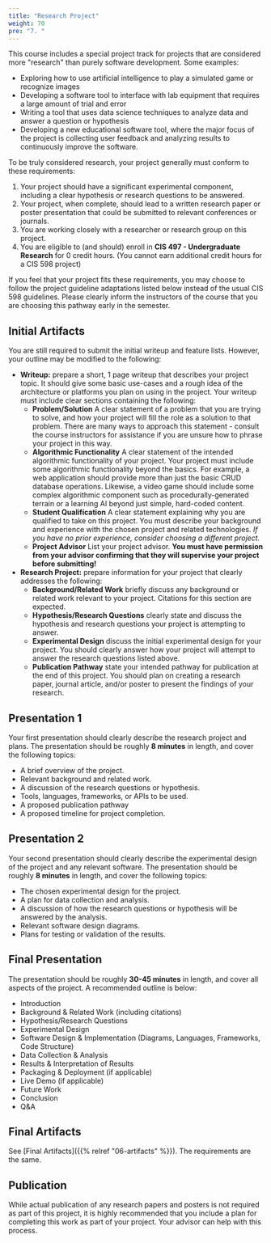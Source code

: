 ```yaml
---
title: "Research Project"
weight: 70
pre: "7. "
---
```


This course includes a special project track for projects that are considered more "research" than purely software development. Some examples:

* Exploring how to use artificial intelligence to play a simulated game or recognize images
* Developing a software tool to interface with lab equipment that requires a large amount of trial and error
* Writing a tool that uses data science techniques to analyze data and answer a question or hypothesis
* Developing a new educational software tool, where the major focus of the project is collecting user feedback and analyzing results to continuously improve the software.

To be truly considered research, your project generally must conform to these requirements:

1. Your project should have a significant experimental component, including a clear hypothesis or research questions to be answered.
2. Your project, when complete, should lead to a written research paper or poster presentation that could be submitted to relevant conferences or journals.
3. You are working closely with a researcher or research group on this project.
4. You are eligible to (and should) enroll in **CIS 497 - Undergraduate Research** for 0 credit hours. (You cannot earn additional credit hours for a CIS 598 project)

If you feel that your project fits these requirements, you may choose to follow the project guideline adaptations listed below instead of the usual CIS 598 guidelines. Please clearly inform the instructors of the course that you are choosing this pathway early in the semester. 

## Initial Artifacts

You are still required to submit the initial writeup and feature lists. However, your outline may be modified to the following:

* **Writeup:** prepare a short, 1 page writeup that describes your project topic. It should give some basic use-cases and a rough idea of the architecture or platforms you plan on using in the project. Your writeup must include clear sections containing the following:
  * **Problem/Solution** A clear statement of a problem that you are trying to solve, and how your project will fill the role as a solution to that problem. There are many ways to approach this statement - consult the course instructors for assistance if you are unsure how to phrase your project in this way.
  * **Algorithmic Functionality** A clear statement of the intended algorithmic functionality of your project. Your project must include some algorithmic functionality beyond the basics. For example, a web application should provide more than just the basic CRUD database operations. Likewise, a video game should include some complex algorithmic component such as procedurally-generated terrain or a learning AI beyond just simple, hard-coded content.
  * **Student Qualification** A clear statement explaining why you are qualified to take on this project. You must describe your background and experience with the chosen project and related technologies. _If you have no prior experience, consider choosing a different project._
  * **Project Advisor** List your project advisor. **You must have permission from your advisor confirming that they will supervise your project before submitting!**
* **Research Project:** prepare information for your project that clearly addresses the following:
  * **Background/Related Work** briefly discuss any background or related work relevant to your project. Citations for this section are expected.
  * **Hypothesis/Research Questions** clearly state and discuss the hypothesis and research questions your project is attempting to answer. 
  * **Experimental Design** discuss the initial experimental design for your project. You should clearly answer how your project will attempt to answer the research questions listed above.
  * **Publication Pathway** state your intended pathway for publication at the end of this project. You should plan on creating a research paper, journal article, and/or poster to present the findings of your research. 

## Presentation 1

Your first presentation should clearly describe the research project and plans. The presentation should be roughly **8 minutes** in length, and cover the following topics:

* A brief overview of the project.
* Relevant background and related work.
* A discussion of the research questions or hypothesis.
* Tools, languages, frameworks, or APIs to be used.
* A proposed publication pathway
* A proposed timeline for project completion.

## Presentation 2

Your second presentation should clearly describe the experimental design of the project and any relevant software. The presentation should be roughly **8 minutes** in length, and cover the following topics:

* The chosen experimental design for the project.
* A plan for data collection and analysis.
* A discussion of how the research questions or hypothesis will be answered by the analysis.
* Relevant software design diagrams.
* Plans for testing or validation of the results.

## Final Presentation

The presentation should be roughly **30-45 minutes** in length, and cover all aspects of the project. A recommended outline is below:

* Introduction
* Background & Related Work (including citations)
* Hypothesis/Research Questions
* Experimental Design
* Software Design & Implementation (Diagrams, Languages, Frameworks, Code Structure)
* Data Collection & Analysis
* Results & Interpretation of Results
* Packaging & Deployment (if applicable)
* Live Demo (if applicable)
* Future Work
* Conclusion
* Q&A

## Final Artifacts

See [Final Artifacts]({{% relref "06-artifacts" %}}). The requirements are the same. 

## Publication

While actual publication of any research papers and posters is not required as part of this project, it is highly recommended that you include a plan for completing this work as part of your project. Your advisor can help with this process.